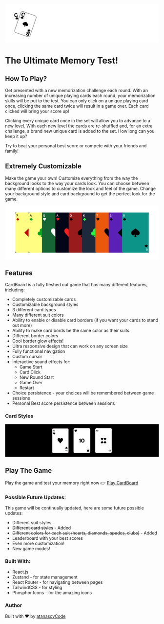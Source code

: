 ![](./src/assets/display-photos/readme-title.png)

# The Ultimate Memory Test!

## How To Play?

Get presented with a new memorization challenge each round. With an increasing number of unique playing cards each round, your memorization skills will be put to the test. You can only click on a unique playing card once, clicking the same card twice will result in a game over. Each card clicked will bring your score up!

Clicking every unique card once in the set will allow you to advance to a new level. With each new level the cards are re-shuffled and,
for an extra challenge, a brand new unique card is added to the set. How long can you keep it up?

Try to beat your personal best score or compete with your friends and family!

## Extremely Customizable

Make the game your own! Customize everything from the way the background looks to the way your cards look. You can choose between many different options to customize the look and feel of the game. Change your background style and card background to get the perfect look for the game.

![](./src/assets/display-photos/customizable-cards.png)

## Features

CardBoard is a fully fleshed out game that has many different features, including:

- Completely customizable cards
- Customizable background styles
- 3 different card types
- Many different suit colors
- Ability to enable or disable card borders (if you want your cards to stand out more)
- Ability to make card bords be the same color as their suits
- Different border colors
- Cool border glow effects!
- Ultra responsive design that can work on any screen size
- Fully functional navigation
- Custom cursor
- Interactive sound effects for:
    - Game Start
    - Card Click
    - New Round Start
    - Game Over
    - Restart 
- Choice persistence - your choices will be remembered between game sessions
- Personal Best score persistence between sessions

### Card Styles

![](./src/assets/display-photos/card-choice.png)

## Play The Game

Play the game and test your memory right now 👉 [Play CardBoard](https://play-cardboard.netlify.app)



### Possible Future Updates:

This game will be continually updated, here are some future possible updates:

- Different suit styles
- ~~Different card styles~~ - Added
- ~~Different colors for each suit (hearts, diamonds, spades, clubs)~~ - Added
- Leaderboard with your best scores
- Even more customization!
- New game modes!

### Built With:

- React.js
- Zustand - for state management
- React Router - for navigating between pages
- TailwindCSS - for styling
- Phosphor Icons - for the amazing icons

### Author

Built with ❤️ by [atanasovCode](https://github.com/AtanasovCode/)
